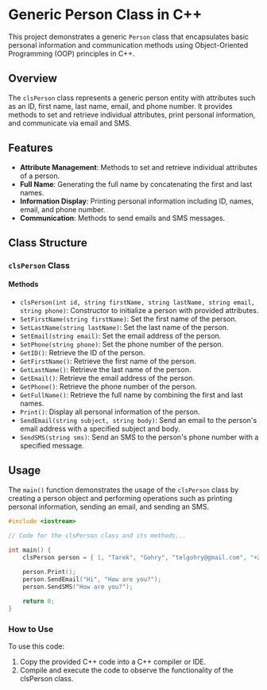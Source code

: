 # Generic Person Class in C++

This project demonstrates a generic `Person` class that encapsulates basic personal information and communication methods using Object-Oriented Programming (OOP) principles in C++.

## Overview

The `clsPerson` class represents a generic person entity with attributes such as an ID, first name, last name, email, and phone number. It provides methods to set and retrieve individual attributes, print personal information, and communicate via email and SMS.

## Features

- **Attribute Management**: Methods to set and retrieve individual attributes of a person.
- **Full Name**: Generating the full name by concatenating the first and last names.
- **Information Display**: Printing personal information including ID, names, email, and phone number.
- **Communication**: Methods to send emails and SMS messages.

## Class Structure

### `clsPerson` Class

#### Methods

- `clsPerson(int id, string firstName, string lastName, string email, string phone)`: Constructor to initialize a person with provided attributes.
- `SetFirstName(string firstName)`: Set the first name of the person.
- `SetLastName(string lastName)`: Set the last name of the person.
- `SetEmail(string email)`: Set the email address of the person.
- `SetPhone(string phone)`: Set the phone number of the person.
- `GetID()`: Retrieve the ID of the person.
- `GetFirstName()`: Retrieve the first name of the person.
- `GetLastName()`: Retrieve the last name of the person.
- `GetEmail()`: Retrieve the email address of the person.
- `GetPhone()`: Retrieve the phone number of the person.
- `GetFullName()`: Retrieve the full name by combining the first and last names.
- `Print()`: Display all personal information of the person.
- `SendEmail(string subject, string body)`: Send an email to the person's email address with a specified subject and body.
- `SendSMS(string sms)`: Send an SMS to the person's phone number with a specified message.

## Usage

The `main()` function demonstrates the usage of the `clsPerson` class by creating a person object and performing operations such as printing personal information, sending an email, and sending an SMS.

```cpp
#include <iostream>

// Code for the clsPerson class and its methods...

int main() {
    clsPerson person = { 1, "Tarek", "Gohry", "telgohry@gmail.com", "+201093343359" };
    
    person.Print();
    person.SendEmail("Hi", "How are you?");
    person.SendSMS("How are you?");

    return 0;
}
```

### How to Use

To use this code:

1. Copy the provided C++ code into a C++ compiler or IDE.
2. Compile and execute the code to observe the functionality of the clsPerson class.